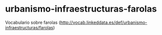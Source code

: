 # urbanismo-infraestructuras-farolas
Vocabulario sobre farolas (http://vocab.linkeddata.es/def/urbanismo-infraestructuras/farolas)
